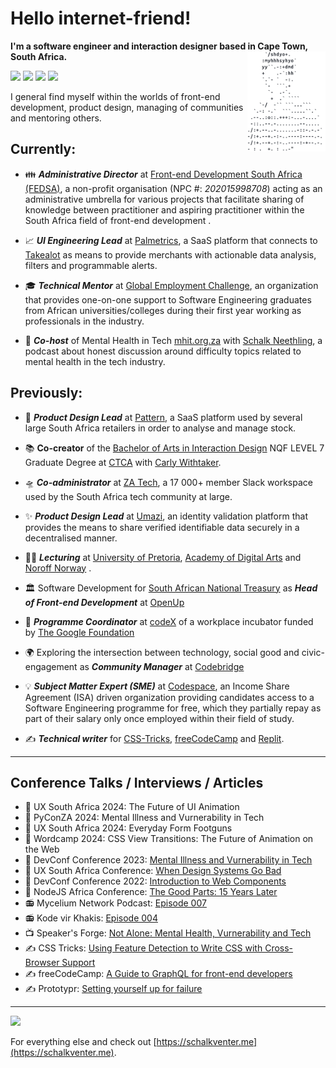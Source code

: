 # Hello internet-friend! 

**I'm a software engineer and interaction designer based in Cape Town, South Africa.** <img align="right" src="https://github.com/schalkventer/schalkventer.me/blob/master/logo.png" width="125"> 

[![](https://img.shields.io/badge/-schalkventer-blue?style=flat-square&logo=Linkedin&logoColor=white&link=https://www.linkedin.com/in/schalkventer/)](https://www.linkedin.com/in/schalkventer/) [![](http://img.shields.io/badge/@schalkventer-red?logo=npm)](https://www.npmjs.com/~schalkventer) [![](https://img.shields.io/badge/Behance-0054F7?logo=behance&amp;logoColor=white)](https://www.behance.net/schalkventer) ![](https://img.shields.io/github/followers/schalkventer?label=Follow%20me%20on%20Github&style=social) 


I general find myself within the worlds of front-end development, 
product design, managing of communities and mentoring others.

## Currently:

- 👪 **_Administrative Director_** at [Front-end Development South Africa (FEDSA)](https://fedsa.org), a non-profit organisation (NPC #: _202015998708_) acting as an administrative umbrella for various projects that facilitate sharing of knowledge between practitioner and aspiring practitioner within the South Africa field of front-end development .

- 📈 **_UI Engineering Lead_** at [Palmetrics](https://www.palmetrics.co.za), a SaaS platform that connects to [Takealot](https://www.takealot.com/) as means to provide merchants with actionable data analysis, filters and programmable alerts. 

- 🎓 **_Technical Mentor_** at [Global Employment Challenge](https://globalemploymentchallenge.com/), an organization that provides one-on-one support to Software Engineering graduates from African universities/colleges during their first year working as professionals in the industry.

- 🧠 **_Co-host_** of Mental Health in Tech [mhit.org.za](https://mhit.org.za/) with [Schalk Neethling](https://github.com/schalkneethling), a podcast about honest discussion around difficulty topics related to mental health in the tech industry. 

## Previously:

- 👕 **_Product Design Lead_** at [Pattern](https://www.patternretail.com), a SaaS platform used by several large South Africa retailers in order to analyse and manage stock.

- 📚 **Co-creator** of the [Bachelor of Arts in Interaction Design](https://creativeacademy.ac.za/schools-degrees/interaction-design/) NQF LEVEL 7 Graduate Degree at [CTCA](https://creativeacademy.ac.za/) with [Carly Withtaker](http://carlywhitaker.co.za/).

- 🛸 **_Co-administrator_** at [ZA Tech](https://zatech.co.za/), a 17 000+ member Slack workspace used by the South Africa tech community at large.

- ✨ **_Product Design Lead_** at [Umazi](https://www.umazi.io), an identity validation platform that provides the means to share verified identifiable data securely in a decentralised manner.

- 👨‍🏫 **_Lecturing_** at [University of Pretoria](https://www.up.ac.za/), [Academy of Digital Arts](https://www.ada.ac.za/) and [Noroff Norway](https://www.noroff.no/en/) .

- 🏛️ Software Development for [South African National Treasury](https://www.treasury.gov.za/) as **_Head of Front-end Development_** at [OpenUp](https://openup.org.za/) 

- 🐣 **_Programme Coordinator_** at [codeX](http://www.projectcodex.co/) of a workplace incubator funded by [The Google Foundation](https://www.google.org/)

- 🌍 Exploring the intersection between technology, social good and civic-engagement as **_Community Manager_** at [Codebridge](https://www.meetup.com/Codebridge/)

- 💡 **_Subject Matter Expert (SME)_** at [Codespace](https://www.codespace.co.za/), an Income Share Agreement (ISA) driven organization providing candidates access to a Software Engineering programme for free, which they partially repay as part of their salary only once employed within their field of study.

- ✍️ **_Technical writer_** for [CSS-Tricks](https://css-tricks.com/), [freeCodeCamp](https://www.freecodecamp.org/) and [Replit](https://replit.com). 

---

## Conference Talks / Interviews / Articles

- 🎤 UX South Africa 2024: The Future of UI Animation
- 🎤 PyConZA 2024: Mental Illness and Vurnerability in Tech
- 🎤 UX South Africa 2024: Everyday Form Footguns
- 🎤 Wordcamp 2024: CSS View Transitions: The Future of Animation on the Web
- 🎤 DevConf Conference 2023: [Mental Illness and Vurnerability in Tech](https://www.youtube.com/watch?v=Ij23k9Xq0Pk)
- 🎤 UX South Africa Conference: [When Design Systems Go Bad](https://www.youtube.com/watch?v=28tvPgD2uh4)
- 🎤 DevConf Conference 2022: [Introduction to Web Components](https://www.youtube.com/watch?v=mdN6zvljCjM)
- 🎤 NodeJS Africa Conference: [The Good Parts: 15 Years Later](https://www.crowdcast.io/e/nodejs-one-africa-2023/1) 
- 📻 Mycelium Network Podcast: [Episode 007](https://www.youtube.com/watch?v=6ZA3ewSWIt0)
- 📻 Kode vir Khakis: [Episode 004](https://open.spotify.com/episode/7kYRNxiTHdseTOLMjlphTD)
- 📺 Speaker's Forge: [Not Alone: Mental Health, Vurnerability and Tech](https://www.youtube.com/watch?v=DrSgERjBdxY)
- ✍ CSS Tricks: [Using Feature Detection to Write CSS with Cross-Browser Support](https://css-tricks.com/using-feature-detection-to-write-css-with-cross-browser-support/)
- ✍ freeCodeCamp: [A Guide to GraphQL for front-end developers](https://www.freecodecamp.org/news/graphql-for-front-end-developers-1f59808f4435/)
- ✍ Prototypr: [Setting yourself up for failure](https://blog.prototypr.io/setting-yourself-up-for-failure-f56a55f53a46)

---

![](https://github-readme-stats.vercel.app/api?username=schalkventer)

For everything else and check out [https://schalkventer.me](https://schalkventer.me).
